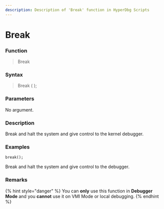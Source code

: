 ```yaml
---
description: Description of 'Break' function in HyperDbg Scripts
---
```


# Break

### Function

> Break

### Syntax

> Break \( \);

### Parameters

No argument.

### Description

Break and halt the system and give control to the kernel debugger.

### Examples

`break();`

Break and halt the system and give control to the debugger.

### **Remarks**

{% hint style="danger" %}
You can **only** use this function in **Debugger Mode** and you **cannot** use it on VMI Mode or local debugging.
{% endhint %}

